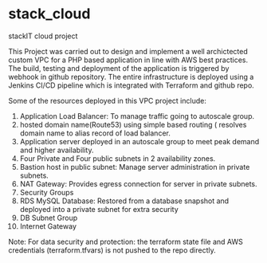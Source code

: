 # stack_cloud
stackIT cloud project

This Project was carried out to design and implement a well archictected custom VPC for a PHP based application in line with AWS best practices. The build, testing and deployment of the application is triggered by webhook in github repository. The entire infrastructure is deployed using a Jenkins CI/CD pipeline which is integrated with Terraform and github repo.

Some of the resources deployed in this VPC project include:
1. Application Load Balancer: To manage traffic going to autoscale group.
2. hosted domain name(Route53) using simple based routing ( resolves domain name to alias record of load balancer.
3. Application server deployed in an autoscale group to meet peak demand and higher availability.
4. Four Private and Four public subnets in 2 availability zones.
5. Bastion host in public subnet: Manage server administration in private subnets.
6. NAT Gateway: Provides egress connection for server in private subnets.
7. Security Groups
8. RDS MySQL Database: Restored from a database snapshot and deployed into a private subnet for extra security
9. DB Subnet Group
10. Internet Gateway

Note: For data security and protection: the terraform state file and AWS credentials (terraform.tfvars) is not pushed to the repo directly.
